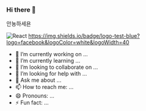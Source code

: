 ### Hi there 👋

안뇽하세욘

![React](https://img.shields.io/badge/-React-222222?logo=React)
https://img.shields.io/badge/logo-test-blue?logo=facebook&logoColor=white&logoWidth=40

- 🔭 I’m currently working on ...
- 🌱 I’m currently learning ...
- 👯 I’m looking to collaborate on ...
- 🤔 I’m looking for help with ...
- 💬 Ask me about ...
- 📫 How to reach me: ...
- 😄 Pronouns: ...
- ⚡ Fun fact: ...

